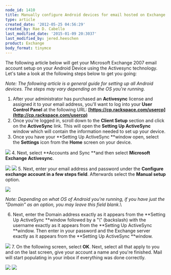 ```yaml
---
node_id: 1410
title: Manually configure Android devices for email hosted on Exchange 2007
type: article
created_date: '2012-05-25 04:56:29'
created_by: Rae D. Cabello
last_modified_date: '2015-01-09 20:3037'
last_modified_by: jered.heeschen
product: Exchange
body_format: tinymce
---
```


The following article below will get your Microsoft Exchange 2007 email
account setup on your Android Device using the Activesync technology.
Let's take a look at the following steps below to get you going:

*Note: The following article is a general guide for setting up all
Android devices. The steps may vary depending on the OS you're running.*
1. After your administrator has purchased an **Activesync** license and
assigned it to your email address, you'll want to log into your **User
Control Panel** at the following
URL: **[https://cp.rackspace.com/usercp](http://cp.rackspace.com/usercp)**
2. Once you're logged in, scroll down to the **Client Setup** section
and click on the **ActiveSync** link. This will open the **Setting Up
ActiveSync** window which will contain the information needed to set up
your device.
3. Once you have your **Setting Up ActiveSync **window open, select
the **Settings** icon from the **Home** screen on your device. 

![](http://www.rackspace.com/knowledge_center/sites/default/files/field/image/1_21.png)
4. Next, select **Accounts and Sync **and then select **Microsoft
Exchange Activesync**.

![](http://www.rackspace.com/knowledge_center/sites/default/files/field/image/2_19.png) 
 ![](http://www.rackspace.com/knowledge_center/sites/default/files/field/image/3_17.png)
5. Next, enter your email address and password under the **Configure
exchange account in a few steps field**. Afterwards select the **Manual
setup** option.

![](http://www.rackspace.com/knowledge_center/sites/default/files/field/image/4_9.png)

*Note: Depending on what OS of Android you're running, if you have just
the "Domain" as an option, you may leave this field blank*.\
  
6. Next, enter the Domain address exactly as it appears from
the **Setting Up ActiveSync **window followed by a "\\" (backslash) with
the username exactly as it appears from the **Setting Up
ActiveSync **window. Then enter in your password and the Exchange
server exactly as it appears from the **Setting Up ActiveSync **window.

![](http://www.rackspace.com/knowledge_center/sites/default/files/field/image/5_9.png)
7. On the following screen, select **OK**. Next, select all that apply
to you and on the last screen, give your account a name and you're
finished. Mail will start populating in your inbox if everything was
done correctly.

![](http://www.rackspace.com/knowledge_center/sites/default/files/field/image/6_4.png) 
 ![](http://www.rackspace.com/knowledge_center/sites/default/files/field/image/7_1.png)

